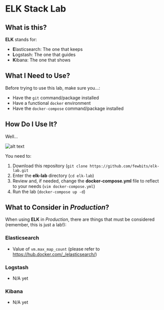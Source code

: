 # ELK Stack Lab

## What is this?

**ELK** stands for:

- **E**lasticsearch: The one that keeps
- **L**ogstash: The one that guides
- **K**ibana: The one that shows

## What I Need to Use?

Before trying to use this lab, make sure you...:

- Have the `git` command/package installed
- Have a functional `docker` environment
- Have the `docker-compose` command/package installed

## How Do I Use It?

Well...

![alt text](https://media.tenor.com/images/9112ee31c173e0074d97d36afde8dca0/tenor.gif "Well... obviously")

You need to:
1. Download this repository (`git clone https://github.com/fewbits/elk-lab.git`
1. Enter the **elk-lab** directory (`cd elk-lab`)
1. Review and, if needed, change the **docker-compose.yml** file to reflect to your needs (`vim docker-compose.yml`)
1. Run the lab (`docker-compose up -d`)

## What to Consider in *Production*?

When using **ELK** in *Production*, there are things that must be considered (remember, this is just a lab!):

### Elasticsearch

- Value of `vm.max_map_count` (please refer to https://hub.docker.com/_/elasticsearch/)

### Logstash

- N/A yet

### Kibana

- N/A yet
